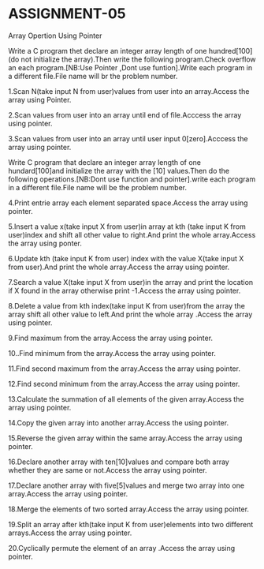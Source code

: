 # ASSIGNMENT-05

Array Opertion Using Pointer

Write a C program thet declare an integer array length of one hundred[100](do not initialize the array).Then write the following program.Check overflow an each program.[NB:Use Pointer ,Dont use funtion].Write each program in a different file.File name will br the problem number.

1.Scan N(take input N from user)values from user into an array.Access the array using Pointer.

2.Scan values from user into an array until end of file.Acccess the array using pointer.

3.Scan values from user into an array until user input 0[zero].Acccess the array using pointer.


Write C program that declare an integer array length of one hundard[100]and initialize the array with the [10] values.Then do the following operations.[NB:Dont use function and pointer].write each program in a different file.File name will be the problem number.

4.Print entrie array each element separated space.Access the array using pointer.

5.Insert a value x(take input X from user)in array at kth (take input K from user)index and shift all other value to right.And print the whole array.Access the array using ponter.

6.Update kth (take input K from user) index with the value X(take input X from user).And print the whole array.Access the array using pointer.

7.Search a value X(take input X from user)in the array and print the location if X found in the array otherwise print -1.Access the array using pointer.


8.Delete a value from kth index(take input K from user)from the array the array shift all other value to left.And print the whole array .Access the array using pointer.

9.Find maximum from the array.Access the array using pointer.

10..Find minimum from the array.Access the array using pointer.

11.Find second maximum from the array.Access the array using pointer.

12.Find second minimum from the array.Access the array using pointer.

13.Calculate the summation of all elements of the given array.Access the array using pointer.

14.Copy the given array into another array.Access the using pointer.

15.Reverse the given array within the same array.Access the array using pointer.

16.Declare another array with ten[10]values and compare both array whether they are same or not.Access the array using pointer.

17.Declare another array with five[5]values and merge two array into one array.Access the array using pointer.

18.Merge the elements of two sorted array.Access the array using pointer.

19.Split an array after kth(take input K from user)elements into two different arrays.Access the array using pointer.

20.Cyclically permute the element of an array .Access the array using pointer.


